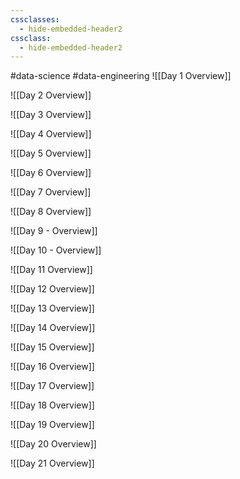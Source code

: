 ```yaml
---
cssclasses:
  - hide-embedded-header2
cssclass:
  - hide-embedded-header2
---
```


#data-science #data-engineering 
![[Day 1 Overview]]

![[Day 2 Overview]]

![[Day 3 Overview]]

![[Day 4 Overview]]

![[Day 5 Overview]]

![[Day 6 Overview]]

![[Day 7 Overview]]

![[Day 8 Overview]]

![[Day 9 - Overview]]

![[Day 10 - Overview]]

![[Day 11 Overview]]

![[Day 12 Overview]]

![[Day 13 Overview]]

![[Day 14 Overview]]

![[Day 15 Overview]]

![[Day 16 Overview]]

![[Day 17 Overview]]

![[Day 18 Overview]]

![[Day 19 Overview]]

![[Day 20 Overview]]

![[Day 21 Overview]]